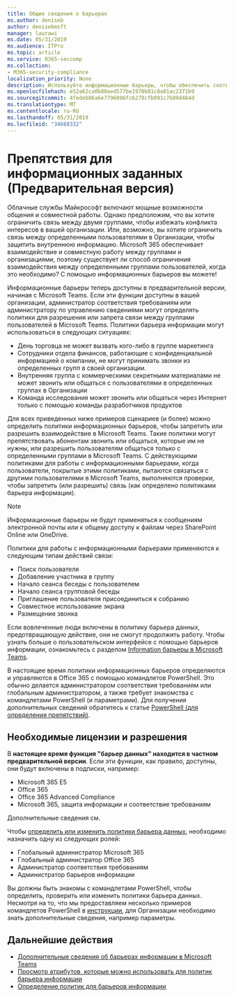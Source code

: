 ```yaml
---
title: Общие сведения о барьерах
ms.author: deniseb
author: denisebmsft
manager: laurawi
ms.date: 05/31/2019
ms.audience: ITPro
ms.topic: article
ms.service: O365-seccomp
ms.collection:
- M365-security-compliance
localization_priority: None
description: Используйте информационные барьеры, чтобы обеспечить соответствие требованиям, используя Microsoft Teams в вашей организации.
ms.openlocfilehash: e52a62ca0b80aed577be1978b81c8a01ac2371b9
ms.sourcegitcommit: 4fedeb06a6e7796096fc6279cfb091c7b89d484d
ms.translationtype: MT
ms.contentlocale: ru-RU
ms.lasthandoff: 05/31/2019
ms.locfileid: "34668332"
---
```

# <a name="information-barriers-preview"></a>Препятствия для информационных заданных (Предварительная версия)

Облачные службы Майкрософт включают мощные возможности общения и совместной работы. Однако предположим, что вы хотите ограничить связь между двумя группами, чтобы избежать конфликта интересов в вашей организации. Или, возможно, вы хотите ограничить связь между определенными пользователями в Организации, чтобы защитить внутреннюю информацию. Microsoft 365 обеспечивает взаимодействие и совместную работу между группами и организациями, поэтому существует ли способ ограничения взаимодействия между определенными группами пользователей, когда это необходимо? С помощью информационных барьеров вы можете! 

Информационные барьеры теперь доступны в предварительной версии, начиная с Microsoft Teams. Если эти функции доступны в вашей организации, администратор соответствия требованиям или администратору по управлению сведениями могут определять политики для разрешения или запрета связи между группами пользователей в Microsoft Teams. Политики барьера информации могут использоваться в следующих ситуациях:

- День торговца не может вызвать кого-либо в группе маркетинга
- Сотрудники отдела финансов, работающие с конфиденциальной информацией о компании, не могут принимать звонки из определенных групп в своей организации.
- Внутренняя группа с коммерческими секретными материалами не может звонить или общаться с пользователями в определенных группах в Организации
- Команда исследования может звонить или общаться через Интернет только с помощью команды разработчиков продуктов

Для всех приведенных ниже примеров сценариев (и более) можно определить политики информационных барьеров, чтобы запретить или разрешить взаимодействие в Microsoft Teams. Такие политики могут препятствовать абонентам звонить или общаться, которые им не нужны, или разрешить пользователям общаться только с определенными группами в Microsoft Teams. С действующими политиками для работы с информационными барьерами, когда пользователи, покрытые этими политиками, пытаются связаться с другими пользователями в Microsoft Teams, выполняются проверки, чтобы запретить (или разрешить) связь (как определено политиками барьера информации). 

> [!NOTE]
> Информационные барьеры не будут применяться к сообщениям электронной почты или к общему доступу к файлам через SharePoint Online или OneDrive.

Политики для работы с информационными барьерами применяются к следующим типам действий связи:

- Поиск пользователя
- Добавление участника в группу
- Начало сеанса беседы с пользователем
- Начало сеанса групповой беседы 
- Приглашение пользователя присоединиться к собранию
- Совместное использование экрана 
- Размещение звонка

Если вовлеченные люди включены в политику барьера данных, предотвращающую действие, они не смогут продолжить работу. Чтобы узнать больше о пользовательском интерфейсе с помощью барьеров информации, ознакомьтесь с разделом [Information барьеры в Microsoft Teams](https://docs.microsoft.com/MicrosoftTeams/information-barriers-in-teams).

В настоящее время политики информационных барьеров определяются и управляются в Office 365 с помощью командлетов PowerShell. Это обычно делается администратором соответствия требованиям или глобальным администратором, а также требует знакомства с командлетами PowerShell (и параметрами). Для получения дополнительных сведений обратитесь к статье [PowerShell (для определения препятствий)](information-barriers-policies.md#powershell).

## <a name="required-licenses-and-permissions"></a>Необходимые лицензии и разрешения

В **настоящее время функция "барьер данных" находится в частном предварительной версии**. Если эти функции, как правило, доступны, они будут включены в подписки, например:

- Microsoft 365 E5
- Office 365
- Office 365 Advanced Compliance
- Microsoft 365, защита информации и соответствие требованиям

Дополнительные сведения см. [](https://products.office.com/business/security-and-compliance/compliance-solutions)

Чтобы [определить или изменить политики барьера данных](information-barriers-policies.md), необходимо назначить одну из следующих ролей:

- Глобальный администратор Microsoft 365
- Глобальный администратор Office 365
- Администратор соответствия требованиям
- Администратор барьеров информации

Вы должны быть знакомы с командлетами PowerShell, чтобы определить, проверить или изменить политики барьера данных. Несмотря на то, что мы предоставляем несколько примеров командлетов PowerShell в [инструкции](information-barriers-policies.md), для Организации необходимо знать дополнительные сведения, например параметры.

## <a name="next-steps"></a>Дальнейшие действия

- [Дополнительные сведения об барьерах информации в Microsoft Teams](https://docs.microsoft.com/MicrosoftTeams/information-barriers-in-teams)
- [Просмотр атрибутов, которые можно использовать для политик барьера информации](information-barriers-attributes.md)
- [Определение политик для барьеров информации](information-barriers-policies.md) 

